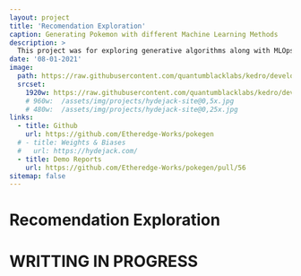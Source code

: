 ```yaml
---
layout: project
title: 'Recomendation Exploration'
caption: Generating Pokemon with different Machine Learning Methods
description: >
  This project was for exploring generative algorithms along with MLOps technologies.
date: '08-01-2021'
image: 
  path: https://raw.githubusercontent.com/quantumblacklabs/kedro/develop/static/img/kedro_banner.png
  srcset: 
    1920w: https://raw.githubusercontent.com/quantumblacklabs/kedro/develop/static/img/kedro_banner.png
    # 960w:  /assets/img/projects/hydejack-site@0,5x.jpg
    # 480w:  /assets/img/projects/hydejack-site@0,25x.jpg
links:
  - title: Github
    url: https://github.com/Etheredge-Works/pokegen
  # - title: Weights & Biases
  #   url: https://hydejack.com/
  - title: Demo Reports
    url: https://github.com/Etheredge-Works/pokegen/pull/56
sitemap: false
---
```


# Recomendation Exploration

# WRITTING IN PROGRESS
